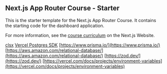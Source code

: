 ## Next.js App Router Course - Starter

This is the starter template for the Next.js App Router Course. It contains the starting code for the dashboard application.

For more information, see the [course curriculum](https://nextjs.org/learn) on the Next.js Website.

[clsx](https://github.com/lukeed/clsx)
[Vercel Postgres SDK](https://vercel.com/docs/storage/vercel-postgres/sdk)
[https://www.prisma.io/](https://www.prisma.io/)
[https://aws.amazon.com/relational-database/](https://aws.amazon.com/relational-database/)
[https://zod.dev/](https://zod.dev/)
[https://vercel.com/docs/projects/environment-variables](https://vercel.com/docs/projects/environment-variables)